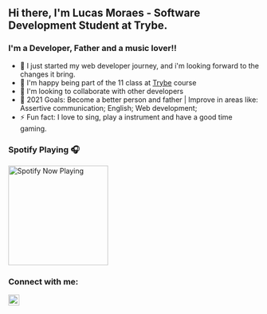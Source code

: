 ## Hi there, I'm Lucas Moraes - Software Development Student at Trybe.

### I'm a Developer, Father and a music lover!!

- 🔭 I just started my web developer journey, and i'm looking forward to the changes it bring.
- 🌱 I'm happy being part of the 11 class at [Trybe] course
- 👯 I'm looking to collaborate with other developers
- 🥅 2021 Goals: Become a better person and father | Improve in areas like: Assertive communication; English; Web development;
- ⚡ Fun fact: I love to sing, play a instrument and have a good time gaming.

### Spotify Playing 🎧
[<img src=https://i.scdn.co/image/ab67616d0000b2731ad116a92c38480289c98761 alt="Spotify Now Playing" width="200" />](https://open.spotify.com/user/lúmoraes)

### Connect with me:
[<img align="left" alt="moraes-webdev | LinkedIn" width="22px" src="https://cdn.jsdelivr.net/npm/simple-icons@v3/icons/linkedin.svg" />][Linkedin]

</details>

[Trybe]: https://www.betrybe.com/
[linkedin]: https://www.linkedin.com/in/lucas-moraes-dev/
